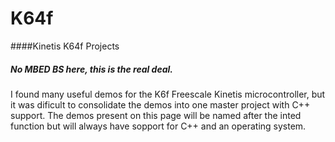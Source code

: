 # K64f
####Kinetis K64f Projects

##### _No MBED BS here, this is the real deal._ 

I found many useful demos for the K6f Freescale Kinetis microcontroller, but it was dificult to consolidate the demos into one master project with C++ support. The demos present on this page will be named after the inted function but will always have sopport for C++ and an operating system. 
